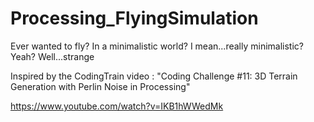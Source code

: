 # Processing_FlyingSimulation
Ever wanted to fly? In a minimalistic world? I mean...really minimalistic? Yeah? Well...strange

Inspired by the CodingTrain video : "Coding Challenge #11: 3D Terrain Generation with Perlin Noise in Processing"

https://www.youtube.com/watch?v=IKB1hWWedMk
